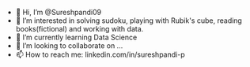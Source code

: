 - 👋 Hi, I’m @Sureshpandi09
- 👀 I’m interested in solving sudoku, playing with Rubik's cube, reading books(fictional) and working with data.
- 🌱 I’m currently learning Data Science
- 💞️ I’m looking to collaborate on ...
- 📫 How to reach me: linkedin.com/in/sureshpandi-p

<!---
Sureshpandi09/Sureshpandi09 is a ✨ special ✨ repository because its `README.md` (this file) appears on your GitHub profile.
You can click the Preview link to take a look at your changes.
--->
